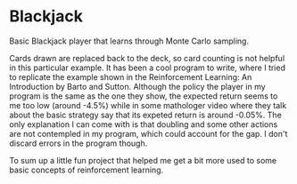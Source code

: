 # Blackjack
Basic Blackjack player that learns through Monte Carlo sampling.

Cards drawn are replaced back to the deck, so card counting is not helpful in this particular example. It has been a cool program to write, where I tried to replicate the example shown in the Reinforcement Learning: An Introduction by Barto and Sutton.
Although the policy the player in my program is the same as the one they show, the expected return seems to me too low (around -4.5%) while in some mathologer video where they talk about the basic strategy say that its expeted return is around -0.05%. The only explanation I can come with is that doubling and some other actions are not contempled in my program, which could account for the gap. I don't discard errors in the program though.

To sum up a little fun project that helped me get a bit more used to some basic concepts of reinforcement learning.
